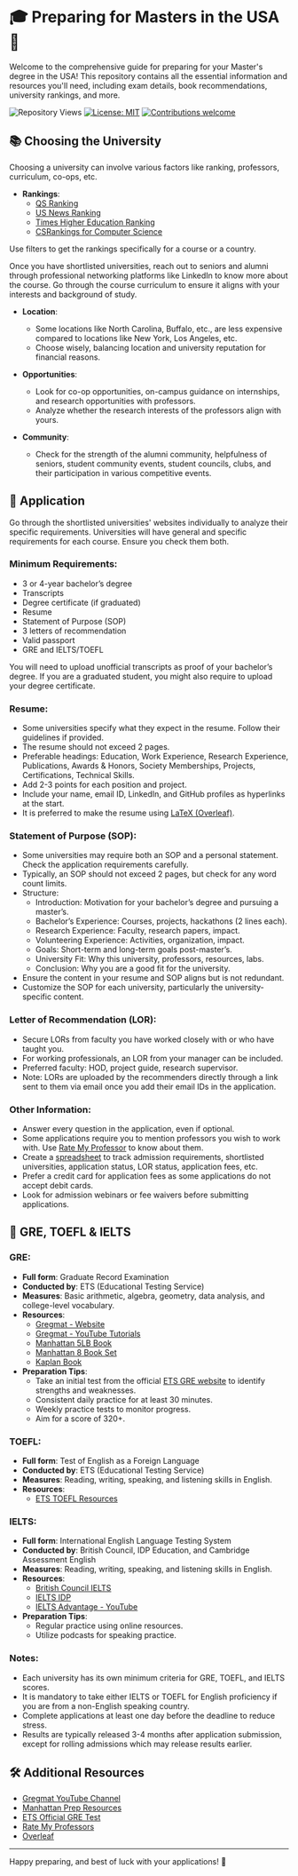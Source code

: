 # 🎓 Preparing for Masters in the USA 🏫

Welcome to the comprehensive guide for preparing for your Master's degree in the USA! This repository contains all the essential information and resources you'll need, including exam details, book recommendations, university rankings, and more.

![Repository Views](https://visitor-badge.glitch.me/badge?page_id=KavinAravindhan.USA-Masters-Preparation-Guide)
[![License: MIT](https://img.shields.io/badge/license-MIT-blue)](https://opensource.org/licenses/MIT)
[![Contributions welcome](https://img.shields.io/badge/contributions-welcome-brightgreen.svg?style=flat)](https://github.com/dwyl/esta/issues)

## 📚 Choosing the University

Choosing a university can involve various factors like ranking, professors, curriculum, co-ops, etc.

- **Rankings**:
  - [QS Ranking](https://www.topuniversities.com/university-rankings)
  - [US News Ranking](https://www.usnews.com/best-colleges)
  - [Times Higher Education Ranking](https://www.timeshighereducation.com/world-university-rankings)
  - [CSRankings for Computer Science](http://csrankings.org/)

Use filters to get the rankings specifically for a course or a country.

Once you have shortlisted universities, reach out to seniors and alumni through professional networking platforms like LinkedIn to know more about the course. Go through the course curriculum to ensure it aligns with your interests and background of study.

- **Location**:
  - Some locations like North Carolina, Buffalo, etc., are less expensive compared to locations like New York, Los Angeles, etc.
  - Choose wisely, balancing location and university reputation for financial reasons.

- **Opportunities**:
  - Look for co-op opportunities, on-campus guidance on internships, and research opportunities with professors.
  - Analyze whether the research interests of the professors align with yours.

- **Community**:
  - Check for the strength of the alumni community, helpfulness of seniors, student community events, student councils, clubs, and their participation in various competitive events.

## 📝 Application

Go through the shortlisted universities' websites individually to analyze their specific requirements. Universities will have general and specific requirements for each course. Ensure you check them both.

### Minimum Requirements:
- 3 or 4-year bachelor’s degree
- Transcripts
- Degree certificate (if graduated)
- Resume
- Statement of Purpose (SOP)
- 3 letters of recommendation
- Valid passport
- GRE and IELTS/TOEFL

You will need to upload unofficial transcripts as proof of your bachelor’s degree. If you are a graduated student, you might also require to upload your degree certificate.

### Resume:

- Some universities specify what they expect in the resume. Follow their guidelines if provided.
- The resume should not exceed 2 pages.
- Preferable headings: Education, Work Experience, Research Experience, Publications, Awards & Honors, Society Memberships, Projects, Certifications, Technical Skills.
- Add 2-3 points for each position and project.
- Include your name, email ID, LinkedIn, and GitHub profiles as hyperlinks at the start.
- It is preferred to make the resume using [LaTeX (Overleaf)](https://www.overleaf.com/).

### Statement of Purpose (SOP):

- Some universities may require both an SOP and a personal statement. Check the application requirements carefully.
- Typically, an SOP should not exceed 2 pages, but check for any word count limits.
- Structure:
  - Introduction: Motivation for your bachelor’s degree and pursuing a master’s.
  - Bachelor’s Experience: Courses, projects, hackathons (2 lines each).
  - Research Experience: Faculty, research papers, impact.
  - Volunteering Experience: Activities, organization, impact.
  - Goals: Short-term and long-term goals post-master’s.
  - University Fit: Why this university, professors, resources, labs.
  - Conclusion: Why you are a good fit for the university.
- Ensure the content in your resume and SOP aligns but is not redundant.
- Customize the SOP for each university, particularly the university-specific content.

### Letter of Recommendation (LOR):

- Secure LORs from faculty you have worked closely with or who have taught you.
- For working professionals, an LOR from your manager can be included.
- Preferred faculty: HOD, project guide, research supervisor.
- Note: LORs are uploaded by the recommenders directly through a link sent to them via email once you add their email IDs in the application.

### Other Information:

- Answer every question in the application, even if optional.
- Some applications require you to mention professors you wish to work with. Use [Rate My Professor](https://www.ratemyprofessors.com/) to know about them.
- Create a [spreadsheet](https://docs.google.com/spreadsheets/) to track admission requirements, shortlisted universities, application status, LOR status, application fees, etc.
- Prefer a credit card for application fees as some applications do not accept debit cards.
- Look for admission webinars or fee waivers before submitting applications.

## 📑 GRE, TOEFL & IELTS

### GRE:

- **Full form**: Graduate Record Examination
- **Conducted by**: ETS (Educational Testing Service)
- **Measures**: Basic arithmetic, algebra, geometry, data analysis, and college-level vocabulary.
- **Resources**:
  - [Gregmat - Website](https://www.gregmat.com/)
  - [Gregmat - YouTube Tutorials](https://www.youtube.com/channel/UCo7oFQAcSOQqZlXbpcf0YoA)
  - [Manhattan 5LB Book](#)
  - [Manhattan 8 Book Set](#)
  - [Kaplan Book](#)
- **Preparation Tips**:
  - Take an initial test from the official [ETS GRE website](https://www.ets.org/gre) to identify strengths and weaknesses.
  - Consistent daily practice for at least 30 minutes.
  - Weekly practice tests to monitor progress.
  - Aim for a score of 320+.

### TOEFL:

- **Full form**: Test of English as a Foreign Language
- **Conducted by**: ETS (Educational Testing Service)
- **Measures**: Reading, writing, speaking, and listening skills in English.
- **Resources**:
  - [ETS TOEFL Resources](https://www.ets.org/toefl)

### IELTS:

- **Full form**: International English Language Testing System
- **Conducted by**: British Council, IDP Education, and Cambridge Assessment English
- **Measures**: Reading, writing, speaking, and listening skills in English.
- **Resources**:
  - [British Council IELTS](https://www.britishcouncil.org/exam/ielts)
  - [IELTS IDP](https://www.ieltsidpindia.com/)
  - [IELTS Advantage - YouTube](https://www.youtube.com/user/IELTSAdvantage)
- **Preparation Tips**:
  - Regular practice using online resources.
  - Utilize podcasts for speaking practice.

### Notes:

- Each university has its own minimum criteria for GRE, TOEFL, and IELTS scores.
- It is mandatory to take either IELTS or TOEFL for English proficiency if you are from a non-English speaking country.
- Complete applications at least one day before the deadline to reduce stress.
- Results are typically released 3-4 months after application submission, except for rolling admissions which may release results earlier.

## 🛠️ Additional Resources

- [Gregmat YouTube Channel](https://www.youtube.com/channel/UCo7oFQAcSOQqZlXbpcf0YoA)
- [Manhattan Prep Resources](https://www.manhattanprep.com/gre/)
- [ETS Official GRE Test](https://www.ets.org/gre)
- [Rate My Professors](https://www.ratemyprofessors.com/)
- [Overleaf](https://www.overleaf.com/)

---

Happy preparing, and best of luck with your applications! 🚀

